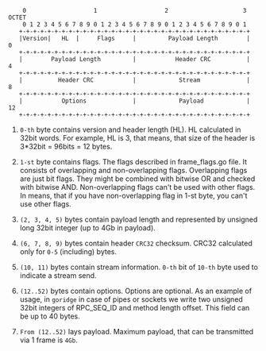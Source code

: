 ```log
    0                   1                   2                     3   OCTET
    0 1 2 3 4 5 6 7 8 9 0 1 2 3 4 5 6 7 8 9 0 1 2 3 4 5 6 7 8 9 0 1
   +-+-+-+-+-+-+-+-+-+-+-+-+-+-+-+-+-+-+-+-+-+-+-+-+-+-+-+-+-+-+-+-+
   |Version|   HL  |     Flags     |         Payload Length        |    0
   +-+-+-+-+-+-+-+-+-+-+-+-+-+-+-+-+-+-+-+-+-+-+-+-+-+-+-+-+-+-+-+-+
   |        Payload Length         |           Header CRC          |    4
   +-+-+-+-+-+-+-+-+-+-+-+-+-+-+-+-+-+-+-+-+-+-+-+-+-+-+-+-+-+-+-+-+
   |          Header CRC           |            Stream             |    8
   +-+-+-+-+-+-+-+-+-+-+-+-+-+-+-+-+-+-+-+-+-+-+-+-+-+-+-+-+-+-+-+-+
   |           Options             |            Payload            |    12
   +-+-+-+-+-+-+-+-+-+-+-+-+-+-+-+-+-+-+-+-+-+-+-+-+-+-+-+-+-+-+-+-+
```

1. `0-th` byte contains version and header length (HL). HL calculated in 32bit words. For example, HL is 3, that means, that size of the header is 3*32bit = 96bits = 12 bytes.
2. `1-st` byte contains flags. The flags described in frame_flags.go file. It consists of overlapping and non-overlapping flags.
Overlapping flags are just bit flags. They might be combined with bitwise OR and checked with bitwise AND. Non-overlapping flags
   can't be used with other flags. In means, that if you have non-overlapping flag in 1-st byte, you can't use other flags.
   
3. `(2, 3, 4, 5)` bytes contain payload length and represented by unsigned long 32bit integer (up to 4Gb in payload).
4. `(6, 7, 8, 9)` bytes contain header `CRC32` checksum. CRC32 calculated only for `0-5` (including) bytes.
5. `(10, 11)` bytes contain stream information. `0-th` bit of `10-th` byte used to indicate a stream send. 
6. `(12..52)` bytes contain options. Options are optional. As an example of usage, in `goridge` in case of pipes or sockets
we write two unsigned 32bit integers of RPC_SEQ_ID and method length offset. This field can be up to 40 bytes.
   
7. `From (12..52)` lays payload. Maximum payload, that can be transmitted via 1 frame is `4Gb`.